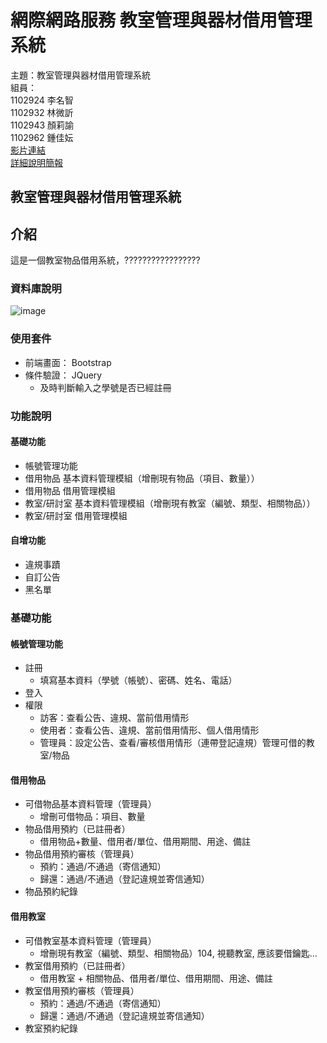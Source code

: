# 網際網路服務 教室管理與器材借用管理系統
主題：教室管理與器材借用管理系統  
組員：  
1102924 李名智  
1102932 林微訢  
1102943 顏莉諭  
1102962 鍾佳妘  
[影片連結](https://www.youtube.com/watch?v=Ohd8ZbvpZLM&feature=youtu.be)  
[詳細說明簡報](https://github.com/MingChih123/Management_system_proj/blob/main/%E6%95%99%E5%AE%A4%E7%AE%A1%E7%90%86%E8%88%87%E5%99%A8%E6%9D%90%E5%80%9F%E7%94%A8%E7%AE%A1%E7%90%86%E7%B3%BB%E7%B5%B1.pdf)  

##  教室管理與器材借用管理系統
## 介紹
這是一個教室物品借用系統，?????????????????
### 資料庫說明
![image](https://github.com/user-attachments/assets/42b157ca-b80e-43c4-8422-85f1fc68f328)  
### 使用套件
- 前端畫面： Bootstrap
- 條件驗證： JQuery
  - 及時判斷輸入之學號是否已經註冊
### 功能說明
#### 基礎功能
- 帳號管理功能
- 借用物品 基本資料管理模組（增刪現有物品（項目、數量））
- 借用物品 借用管理模組
- 教室/研討室 基本資料管理模組（增刪現有教室（編號、類型、相關物品））
- 教室/研討室 借用管理模組
#### 自增功能
- 違規事蹟
- 自訂公告
- 黑名單
### 基礎功能
#### 帳號管理功能
- 註冊
  - 填寫基本資料（學號（帳號）、密碼、姓名、電話）
- 登入
- 權限
  - 訪客：查看公告、違規、當前借用情形
  - 使用者：查看公告、違規、當前借用情形、個人借用情形
  - 管理員：設定公告、查看/審核借用情形（連帶登記違規）管理可借的教室/物品
#### 借用物品
- 可借物品基本資料管理（管理員）
  - 增刪可借物品：項目、數量
- 物品借用預約（已註冊者）
  - 借用物品+數量、借用者/單位、借用期間、用途、備註
- 物品借用預約審核（管理員）
  - 預約：通過/不通過（寄信通知）
  - 歸還：通過/不通過（登記違規並寄信通知）
- 物品預約紀錄

#### 借用教室
- 可借教室基本資料管理（管理員）
  - 增刪現有教室（編號、類型、相關物品）104, 視聽教室, 應該要借鑰匙...
- 教室借用預約（已註冊者）
  - 借用教室 + 相關物品、借用者/單位、借用期間、用途、備註
- 教室借用預約審核（管理員）
  - 預約：通過/不通過（寄信通知）
  - 歸還：通過/不通過（登記違規並寄信通知）
- 教室預約紀錄


